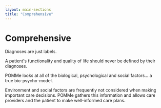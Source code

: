 ```yaml
---
layout: main-sections
title: "Comprehensive"
---
```


# Comprehensive
Diagnoses are just labels.

A patient's functionality and quality of life should never be defined by their diagnoses.

POMMe looks at all of the biological, psychological and social factors... a true bio-psycho-model.

Environment and social factors are frequently not considered when making important care decisions. POMMe gathers this information and allows care providers and the patient to make well-informed care plans.
